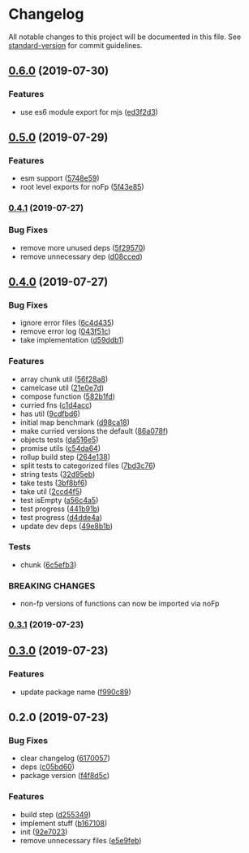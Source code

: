 # Changelog

All notable changes to this project will be documented in this file. See [standard-version](https://github.com/conventional-changelog/standard-version) for commit guidelines.

## [0.6.0](https://github.com/asyarb/tiny-compose-fns/compare/v0.5.0...v0.6.0) (2019-07-30)


### Features

* use es6 module export for mjs ([ed3f2d3](https://github.com/asyarb/tiny-compose-fns/commit/ed3f2d3))



## [0.5.0](https://github.com/asyarb/tiny-compose-fns/compare/v0.4.1...v0.5.0) (2019-07-29)


### Features

* esm support ([5748e59](https://github.com/asyarb/tiny-compose-fns/commit/5748e59))
* root level exports for noFp ([5f43e85](https://github.com/asyarb/tiny-compose-fns/commit/5f43e85))



### [0.4.1](https://github.com/asyarb/tiny-compose-fns/compare/v0.4.0...v0.4.1) (2019-07-27)


### Bug Fixes

* remove more unused deps ([5f29570](https://github.com/asyarb/tiny-compose-fns/commit/5f29570))
* remove unnecessary dep ([d08cced](https://github.com/asyarb/tiny-compose-fns/commit/d08cced))



## [0.4.0](https://github.com/asyarb/tiny-compose-fns/compare/v0.3.1...v0.4.0) (2019-07-27)


### Bug Fixes

* ignore error files ([6c4d435](https://github.com/asyarb/tiny-compose-fns/commit/6c4d435))
* remove error log ([043f51c](https://github.com/asyarb/tiny-compose-fns/commit/043f51c))
* take implementation ([d59ddb1](https://github.com/asyarb/tiny-compose-fns/commit/d59ddb1))


### Features

* array chunk util ([56f28a8](https://github.com/asyarb/tiny-compose-fns/commit/56f28a8))
* camelcase util ([21e0e7d](https://github.com/asyarb/tiny-compose-fns/commit/21e0e7d))
* compose function ([582b1fd](https://github.com/asyarb/tiny-compose-fns/commit/582b1fd))
* curried fns ([c1d4acc](https://github.com/asyarb/tiny-compose-fns/commit/c1d4acc))
* has util ([9cdfbd6](https://github.com/asyarb/tiny-compose-fns/commit/9cdfbd6))
* initial map benchmark ([d98ca18](https://github.com/asyarb/tiny-compose-fns/commit/d98ca18))
* make curried versions the default ([86a078f](https://github.com/asyarb/tiny-compose-fns/commit/86a078f))
* objects tests ([da516e5](https://github.com/asyarb/tiny-compose-fns/commit/da516e5))
* promise utils ([c54da64](https://github.com/asyarb/tiny-compose-fns/commit/c54da64))
* rollup build step ([264e138](https://github.com/asyarb/tiny-compose-fns/commit/264e138))
* split tests to categorized files ([7bd3c76](https://github.com/asyarb/tiny-compose-fns/commit/7bd3c76))
* string tests ([32d95eb](https://github.com/asyarb/tiny-compose-fns/commit/32d95eb))
* take tests ([3bf8bf6](https://github.com/asyarb/tiny-compose-fns/commit/3bf8bf6))
* take util ([2ccd4f5](https://github.com/asyarb/tiny-compose-fns/commit/2ccd4f5))
* test isEmpty ([a56c4a5](https://github.com/asyarb/tiny-compose-fns/commit/a56c4a5))
* test progress ([441b91b](https://github.com/asyarb/tiny-compose-fns/commit/441b91b))
* test progress ([d4dde4a](https://github.com/asyarb/tiny-compose-fns/commit/d4dde4a))
* update dev deps ([49e8b1b](https://github.com/asyarb/tiny-compose-fns/commit/49e8b1b))


### Tests

* chunk ([6c5efb3](https://github.com/asyarb/tiny-compose-fns/commit/6c5efb3))


### BREAKING CHANGES

* non-fp versions of functions can now be imported via noFp



### [0.3.1](https://github.com/asyarb/tiny-compose-fns/compare/v0.3.0...v0.3.1) (2019-07-23)



## [0.3.0](https://github.com/asyarb/tiny-fns/compare/v0.2.0...v0.3.0) (2019-07-23)


### Features

* update package name ([f990c89](https://github.com/asyarb/tiny-fns/commit/f990c89))



## 0.2.0 (2019-07-23)


### Bug Fixes

* clear changelog ([6170057](https://github.com/asyarb/tiny-fns/commit/6170057))
* deps ([c05bd60](https://github.com/asyarb/tiny-fns/commit/c05bd60))
* package version ([f4f8d5c](https://github.com/asyarb/tiny-fns/commit/f4f8d5c))


### Features

* build step ([d255349](https://github.com/asyarb/tiny-fns/commit/d255349))
* implement stuff ([b167108](https://github.com/asyarb/tiny-fns/commit/b167108))
* init ([92e7023](https://github.com/asyarb/tiny-fns/commit/92e7023))
* remove unnecessary files ([e5e9feb](https://github.com/asyarb/tiny-fns/commit/e5e9feb))
